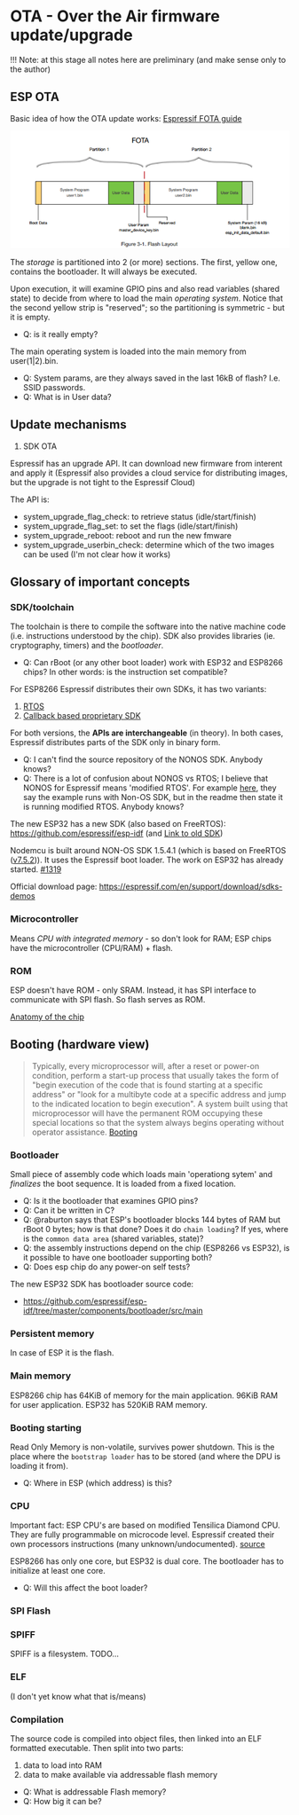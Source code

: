 # OTA - Over the Air firmware update/upgrade


!!! Note: at this stage all notes here are preliminary (and make sense only to the author)


## ESP OTA

Basic idea of how the OTA update works: [Espressif FOTA guide](http://espressif.com/sites/default/files/documentation/99c-esp8266_fota_guide_en_.pdf)

![OTA layout](../img/ota-esp-layout.png "OTA layout")

The *storage* is partitioned into 2 (or more) sections. The first, yellow one, contains the bootloader. It will always be executed.

Upon execution, it will examine GPIO pins and also read variables (shared state) to decide from where to load the main *operating system*. Notice that the second yellow strip is "reserved"; so the partitioning is symmetric - but it is empty.

  - Q: is it really empty?

The main operating system is loaded into the main memory from user(1|2).bin.

  - Q: System params, are they always saved in the last 16kB of flash? I.e. SSID passwords.
  - Q: What is in User data?


## Update mechanisms

1. SDK OTA

Espressif has an upgrade API. It can download new firmware from interent and apply it (Espressif also provides a cloud service for distributing images, but the upgrade is not tight to the Espressif Cloud)

The API is:

  - system_upgrade_flag_check: to retrieve status (idle/start/finish)
  - system_upgrade_flag_set: to set the flags (idle/start/finish)
  - system_upgrade_reboot: reboot and run the new fmware
  - system_upgrade_userbin_check: determine which of the two images can be used (I'm not clear how it works)

## Glossary of important concepts

### SDK/toolchain

The toolchain is there to compile the software into the native machine code (i.e. instructions understood by the chip). SDK also provides libraries (ie. cryptography, timers) and the *bootloader*.

  - Q: Can rBoot (or any other boot loader) work with ESP32 and ESP8266 chips? In other words: is the instruction set compatible?

For ESP8266 Espressif distributes their own SDKs, it has two variants:

  1. [RTOS](https://github.com/espressif/ESP8266_RTOS_SDK)
  2. [Callback based proprietary SDK](http://bbs.espressif.com/viewtopic.php?f=46&t=2376)

For both versions, the **APIs are interchangeable** (in theory). In both cases, Espressif distributes parts of the SDK only in binary form.

  - Q: I can't find the source repository of the NONOS SDK. Anybody knows?
  - Q: There is a lot of confusion about NONOS vs RTOS; I believe that NONOS for Espressif means 'modified RTOS'. For example [here](https://github.com/espressif/ESP8266_MP3_DECODER), they say the example runs with Non-OS SDK, but in the readme then state it is running modified RTOS. Anybody knows?


The new ESP32 has a new SDK (also based on FreeRTOS): https://github.com/espressif/esp-idf (and [Link to old SDK](https://github.com/espressif/ESP31_RTOS_SDK))

Nodemcu is built around NON-OS SDK 1.5.4.1 (which is based on FreeRTOS ([v7.5.2](http://www.freertos.org/a00106.html))). It uses the Espressif boot loader. The work on ESP32 has already started. [#1319](https://github.com/nodemcu/nodemcu-firmware/issues/1319)


Official download page: https://espressif.com/en/support/download/sdks-demos

### Microcontroller

Means *CPU with integrated memory* - so don't look for RAM; ESP chips have the microcontroller (CPU/RAM) + flash.

### ROM

ESP doesn't have ROM - only SRAM. Instead, it has SPI interface to communicate with SPI flash. So flash serves as ROM.

[Anatomy of the chip](https://electronicsworkbench.io/blog/esp8266-discovery)

## Booting (hardware view)

> Typically, every microprocessor will, after a reset or power-on condition, perform a start-up process that usually takes the form of "begin execution of the code that is found starting at a specific address" or "look for a multibyte code at a specific address and jump to the indicated location to begin execution". A system built using that microprocessor will have the permanent ROM occupying these special locations so that the system always begins operating without operator assistance. [Booting](https://en.wikipedia.org/wiki/Booting)

### Bootloader

Small piece of assembly code which loads main 'operationg sytem' and *finalizes* the boot sequence. It is loaded from a fixed location.

  - Q: Is it the bootloader that examines GPIO pins?
  - Q: Can it be written in C?
  - Q: @raburton says that ESP's bootloader blocks 144 bytes of RAM but rBoot 0 bytes; how is that done? Does it do `chain loading`? If yes, where is the `common data area` (shared variables, state)?
  - Q: the assembly instructions depend on the chip (ESP8266 vs ESP32), is it possible to have one bootloader supporting both?
  - Q: Does esp chip do any power-on self tests?

The new ESP32 SDK has bootloader source code:
  - https://github.com/espressif/esp-idf/tree/master/components/bootloader/src/main

### Persistent memory

In case of ESP it is the flash.

### Main memory

ESP8266 chip has 64KiB of memory for the main application. 96KiB RAM for user application. ESP32 has 520KiB RAM memory.


### Booting starting

Read Only Memory is non-volatile, survives power shutdown. This is the place where the `bootstrap loader` has to be stored (and where the DPU is loading it from).

  - Q: Where in ESP (which address) is this?

### CPU

Important fact: ESP CPU's are based on modified Tensilica Diamond CPU. They are fully programmable on microcode level. Espressif created their own processors instructions (many unknown/undocumented). [source](https://electronicsworkbench.io/blog/esp8266-discovery)

ESP8266 has only one core, but ESP32 is dual core. The bootloader has to initialize at least one core.

  - Q: Will this affect the boot loader?

### SPI Flash



### SPIFF

SPIFF is a filesystem. TODO...

### ELF

  (I don't yet know what that is/means)

### Compilation

The source code is compiled into object files, then linked into an ELF formatted executable. Then split into two parts:

  1. data to load into RAM
  2. data to make available via addressable flash memory

  - Q: What is addressable Flash memory?
  - Q: How big it can be?
